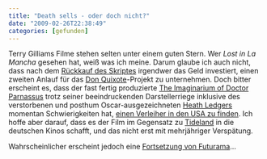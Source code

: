 ```yaml
---
title: "Death sells - oder doch nicht?"
date: "2009-02-26T22:38:49"
categories: [gefunden]
---
```


Terry Gilliams Filme stehen selten unter einem guten Stern. Wer *Lost in La Mancha* gesehen hat, weiß was ich meine. Darum glaube ich auch nicht, dass nach dem [Rückkauf des Skriptes](http://www.fuenf-filmfreunde.de/2009/01/17/terry-gilliam-is-back-for-don-quixote/) irgendwer das Geld investiert, einen zweiten Anlauf für das [Don Quixote](http://de.wikipedia.org/wiki/Terry_Gilliam#The_Man_Who_Killed_Don_Quixote_und_andere_nicht_vollendete_Filmprojekte)-Projekt zu unternehmen. Doch bitter erscheint es, dass der fast fertig produzierte [The Imaginarium of Doctor Parnassus](http://www.doctorparnassus.com/) trotz seiner beeindruckenden Darstellerriege inklusive des verstorbenen und posthum Oscar-ausgezeichneten [Heath Ledgers](/2008/01/23/too-young-to-die/) momentan Schwierigkeiten hat, [einen Verleiher in den USA zu finden](http://www.riskybusinessblog.com/2009/02/heath-ledgers-next-movie.html). Ich hoffe aber darauf, dass es der Film im Gegensatz zu [Tideland](/2007/08/01/tideland/) in die deutschen Kinos schafft, und das nicht erst mit mehrjähriger Verspätung.

Wahrscheinlicher erscheint jedoch eine [Fortsetzung von Futurama](http://www.fuenf-filmfreunde.de/2009/02/26/futurama-season-6-maybe-baby/)...
